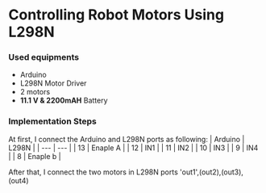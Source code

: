 # Controlling Robot Motors Using L298N



### Used equipments

* Arduino
* L298N Motor Driver
* 2 motors 
* **11.1 V & 2200mAH** Battery 



### Implementation Steps

At first, I connect the Arduino and L298N ports as following: 
| Arduino     | L298N |
| ---      | ---       |
| 13       | Enaple A  |
| 12       | IN1       |
| 11       | IN2       |
| 10       | IN3       |
| 9        | IN4       |
| 8        | Enaple b  |


After that, I connect the two motors in L298N ports 'out1',(out2),(out3),(out4)

